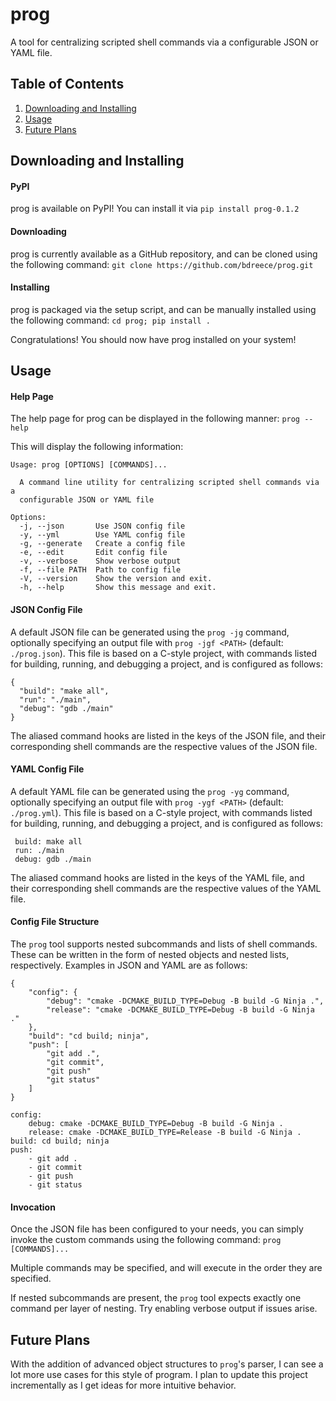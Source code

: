 # prog

 A tool for centralizing scripted shell commands via a configurable JSON or YAML file.

## Table of Contents

 1. [Downloading and Installing](#downloading-and-installing)
 2. [Usage](#usage)
 3. [Future Plans](future-plans)

## Downloading and Installing

#### PyPI

 prog is available on PyPI! You can install it via `pip install prog-0.1.2`

#### Downloading

 prog is currently available as a GitHub repository, and can be cloned using the
 following command:
 `git clone https://github.com/bdreece/prog.git`

#### Installing

 prog is packaged via the setup script, and can be manually installed using the following
 command:
 `cd prog; pip install .`

 Congratulations! You should now have prog installed on your system!

## Usage

#### Help Page

 The help page for prog can be displayed in the following manner:
 `prog --help`

 This will display the following information:
 ```
 Usage: prog [OPTIONS] [COMMANDS]...

   A command line utility for centralizing scripted shell commands via a
   configurable JSON or YAML file

 Options:
   -j, --json       Use JSON config file
   -y, --yml        Use YAML config file
   -g, --generate   Create a config file
   -e, --edit       Edit config file
   -v, --verbose    Show verbose output
   -f, --file PATH  Path to config file
   -V, --version    Show the version and exit.
   -h, --help       Show this message and exit.
 ```

#### JSON Config File

 A default JSON file can be generated using the `prog -jg` command, optionally specifying an output file with `prog -jgf <PATH>` (default: `./prog.json`). This file is based on a C-style project, with commands listed for building, running, and debugging a project, and is configured as follows:
 ```
 {
   "build": "make all",
   "run": "./main",
   "debug": "gdb ./main"
 }
 ```
 The aliased command hooks are listed in the keys of the JSON file, and their corresponding shell commands are the respective values of the JSON file.

#### YAML Config File

 A default YAML file can be generated using the `prog -yg` command, optionally specifying an output file with `prog -ygf <PATH>` (default: `./prog.yml`). This file is based on a C-style project, with commands listed for building, running, and debugging a project, and is configured as follows:
```
 build: make all
 run: ./main
 debug: gdb ./main
```
 The aliased command hooks are listed in the keys of the YAML file, and their corresponding shell commands are the respective values of the YAML file.

#### Config File Structure

The `prog` tool supports nested subcommands and lists of shell commands. These can be written in the form of nested objects and nested lists, respectively. Examples in JSON and YAML are as follows:

```
{
    "config": {
        "debug": "cmake -DCMAKE_BUILD_TYPE=Debug -B build -G Ninja .",
        "release": "cmake -DCMAKE_BUILD_TYPE=Debug -B build -G Ninja ."
    },
    "build": "cd build; ninja",
    "push": [
        "git add .",
        "git commit",
        "git push"
        "git status"
    ]
}
```

```
config:
    debug: cmake -DCMAKE_BUILD_TYPE=Debug -B build -G Ninja .
    release: cmake -DCMAKE_BUILD_TYPE=Release -B build -G Ninja .
build: cd build; ninja
push:
    - git add .
    - git commit
    - git push
    - git status
```

#### Invocation

 Once the JSON file has been configured to your needs, you can simply invoke the
 custom commands using the following command:
 `prog [COMMANDS]...`

 Multiple commands may be specified, and will execute in the order they are specified.

 If nested subcommands are present, the `prog` tool expects exactly one command per layer of nesting. Try enabling verbose output if issues arise.

## Future Plans

 With the addition of advanced object structures to `prog`'s parser, I can see a lot more use cases for this style of program. I plan to update this project incrementally as I get ideas for more intuitive behavior.
